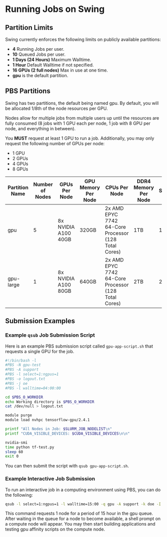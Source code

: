 # Running Jobs on Swing

## Partition Limits

Swing currently enforces the following limits on publicly available partitions:

- **4** Running Jobs per user.
- **10** Queued Jobs per user.
- **1 Days (24 Hours)** Maximum Walltime.
- **1 Hour** Default Walltime if not specified.
- **16 GPUs (2 full nodes)** Max in use at one time.
- **gpu** is the default partition.

## PBS Partitions

Swing has two partitions, the default being named gpu. By default, you will be allocated 1/8th of the node resources per GPU.

Nodes allow for multiple jobs from multiple users up until the resources are fully consumed (8 jobs with 1 GPU each per node, 1 job with 8 GPU per node, and everything in between).

You **MUST** request at least 1 GPU to run a job. Additionally, you may only request the following number of GPUs per node:

- 1 GPU
- 2 GPUs
- 4 GPUs
- 8 GPUs

| Partition Name | Number of Nodes | GPUs Per Node | GPU Memory Per Node | CPUs Per Node | DDR4 Memory Per Node | Local Scratch Disk | Operating System |
| -------------- | --------------- | ------------- | ------------------- | ------------- | -------------------- | ------------------ | ---------------- |
| gpu | 5 | 8x NVIDIA A100 40GB | 320GB | 2x AMD EPYC 7742 64-Core Processor (128 Total Cores) | 1TB | 14TB | Ubuntu 20.04.2 LTS |
| gpu-large | 1 | 8x NVIDIA A100 80GB | 640GB | 2x AMD EPYC 7742 64-Core Processor (128 Total Cores) | 2TB | 28TB | Ubuntu 20.04.2 LTS |

## Submission Examples

### Example `qsub` Job Submission Script

Here is an example PBS submission script called `gpu-app-script.sh` that requests a single GPU for the job.

```bash
#!/bin/bash -l
#PBS -N gpu-test
#PBS -A support
#PBS -l select=1:ngpus=1
#PBS -o logout.txt
#PBS -j oe
#PBS -l walltime=04:00:00

cd $PBS_O_WORKDIR
echo Working directory is $PBS_O_WORKDIR
cat /dev/null > logout.txt

module purge
module load nvhpc tensorflow-gpu/2.4.1

printf "All Nodes in Job: $SLURM_JOB_NODELIST\n"
printf "CUDA_VISIBLE_DEVICES: $CUDA_VISIBLE_DEVICES\n\n"

nvidia-smi
time python tf-test.py
sleep 60
exit 0
```

You can then submit the script with `qsub gpu-app-script.sh`.

### Example Interactive Job Submission

To run an interactive job in a computing environment using PBS, you can do the following:

```bash
qsub -l select=1:ngpus=1 -l walltime=15:00 -q gpu -A support -k doe -I
```

This command requests 1 node for a period of 15 hour in the gpu queue. After waiting in the queue for a node to become available, a shell prompt on a compute node will appear. You may then start building applications and testing gpu affinity scripts on the compute node.
